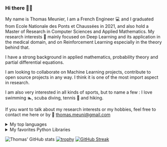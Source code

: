 ### Hi there 🙋‍♂️

My name is Thomas Meunier, I am a French Engineer :computer: and I graduated from Ecole Nationale des Ponts et Chaussées in 2021, and also hold a Master of Research in Computer Sciences and Applied Mathematics. 
My research interests 👀 mainly focused on Deep Learning and its application in the medical domain, and on Reinforcement Learning especially in the theory behind that.

I have a strong background in applied mathematics, probability theory and partial differential equations.

I am looking to collaborate on Machine Learning projects, contribute to open source projects in any way. I think it is one of the most import aspect in research.

I am also very interested in all kinds of sports, but to name a few : I love swimming :swimmer:, scuba diving, tennis :tennis: and hiking.

If you want to talk about my research interests or my hobbies, feel free to contact me here or by :e-mail: thomas.meuni@gmail.com

<details>
<summary>My top languages</summary>

| Rank | Languages |
|-----:|-----------|
|     1| Python|
|     2| C++    |
|     3| SQL       |
  
</details>

<details>
<summary>My favorites Python Libraries </summary>

| Rank | Languages |
|-----:|-----------|
|     1| Pytorch|
|     2| Scikit Learn    |
|     3| Tensorflow       |
|     4| Numpy, Scipy, Matplotlib, Statsmodel, SymPy, Seaborn, etc.      |
  
</details>

![Thomas' GitHub stats](https://github-readme-stats.vercel.app/api?username=thomasmeunierr&show_icons=true&theme=radical)
[![trophy](https://github-profile-trophy.vercel.app/?username=thomasmeunierr&theme=dark_lover&no-bg=true)](https://github.com/ryo-ma/github-profile-trophy)
[![GitHub Streak](https://github-readme-streak-stats.herokuapp.com/?user=thomasmeunierr&theme=dark)](https://git.io/streak-stats)
